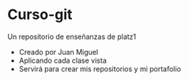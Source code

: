 # Curso-git
Un repositorio de enseñanzas de platz1



















* Creado por Juan Miguel 
* Aplicando cada clase vista
* Servirá para crear mis repositorios y mi portafolio